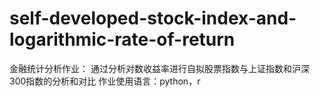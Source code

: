 # self-developed-stock-index-and-logarithmic-rate-of-return
金融统计分析作业：
通过分析对数收益率进行自拟股票指数与上证指数和沪深300指数的分析和对比
作业使用语言：python，r
